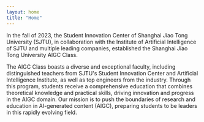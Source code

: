 ```yaml
---
layout: home
title: "Home"
---
```


In the fall of 2023, the Student Innovation Center of Shanghai Jiao Tong University (SJTU), in collaboration with the Institute of Artificial Intelligence of SJTU and multiple leading companies, established the Shanghai Jiao Tong University AIGC Class.

The AIGC Class boasts a diverse and exceptional faculty, including distinguished teachers from SJTU's Student Innovation Center and Artificial Intelligence Institute, as well as top engineers from the industry. Through this program, students receive a comprehensive education that combines theoretical knowledge and practical skills, driving innovation and progress in the AIGC domain. Our mission is to push the boundaries of research and education in AI-generated content (AIGC), preparing students to be leaders in this rapidly evolving field.
